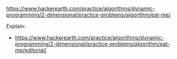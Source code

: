 https://www.hackerearth.com/practice/algorithms/dynamic-programming/2-dimensional/practice-problems/algorithm/eat-me/

Explain:

- https://www.hackerearth.com/practice/algorithms/dynamic-programming/2-dimensional/practice-problems/algorithm/eat-me/editorial/
